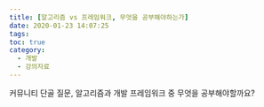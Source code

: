 ```yaml
---
title: [알고리즘 vs 프레임워크, 무엇을 공부해야하는가]
date: 2020-01-23 14:07:25
tags:
toc: true
category:
  - 개발
  - 강의자료
---
```


커뮤니티 단골 질문, 알고리즘과 개발 프레임워크 중 무엇을 공부해야할까요?

<!-- more -->

##
